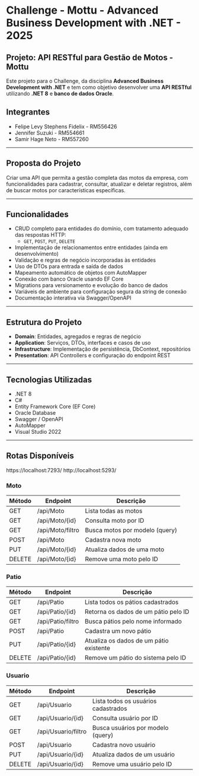 # Challenge - Mottu - Advanced Business Development with .NET  - 2025

## Projeto: API RESTful para Gestão de Motos - Mottu

Este projeto para o Challenge, da disciplina **Advanced Business Development with .NET** e tem como objetivo desenvolver uma **API RESTful** utilizando **.NET 8** e **banco de dados Oracle**.

## Integrantes

- Felipe Levy Stephens Fidelix - RM556426
- Jennifer Suzuki  - RM554661
- Samir Hage Neto - RM557260

---

## Proposta do Projeto

Criar uma API que permita a gestão completa das motos da empresa, com funcionalidades para cadastrar, consultar, atualizar e deletar registros, além de buscar motos por características específicas.

---

## Funcionalidades

- CRUD completo para entidades do domínio, com tratamento adequado das respostas HTTP:
  - `GET`, `POST`, `PUT`, `DELETE`
- Implementação de relacionamentos entre entidades (ainda em desenvolvimento)
- Validação e regras de negócio incorporadas às entidades
- Uso de DTOs para entrada e saída de dados
- Mapeamento automático de objetos com AutoMapper
- Conexão com banco Oracle usando EF Core
- Migrations para versionamento e evolução do banco de dados
- Variáveis de ambiente para configuração segura da string de conexão
- Documentação interativa via Swagger/OpenAPI

---

## Estrutura do Projeto

- **Domain**: Entidades, agregados e regras de negócio  
- **Application**: Serviços, DTOs, interfaces e casos de uso  
- **Infrastructure**: Implementação de persistência, DbContext, repositórios  
- **Presentation**: API Controllers e configuração do endpoint REST  

---

## Tecnologias Utilizadas

- .NET 8  
- C#  
- Entity Framework Core (EF Core)  
- Oracle Database  
- Swagger / OpenAPI  
- AutoMapper  
- Visual Studio 2022  

---

## Rotas Disponíveis

https://localhost:7293/
http://localhost:5293/

### Moto
| Método | Endpoint           | Descrição                       |
|--------|--------------------|--------------------------------|
| GET    | /api/Moto         | Lista todas as motos                        |
| GET    | /api/Moto/{id}    | Consulta moto por ID                        |
| GET    | /api/Moto/filtro  | Busca motos por modelo (query)              |
| POST   | /api/Moto         | Cadastra nova moto                          |
| PUT    | /api/Moto/{id}    | Atualiza dados de uma moto                  |
| DELETE | /api/Moto/{id}    | Remove uma moto pelo ID                     |

### Patio
| Método | Endpoint           | Descrição                       |
|--------|--------------------|--------------------------------|
| GET    | /api/Patio         | Lista todos os pátios cadastrados          |
| GET    | /api/Patio/{id}    | Retorna os dados de um pátio pelo ID       |
| GET    | /api/Patio/filtro  | Busca pátios pelo nome informado           |
| POST   | /api/Patio         | Cadastra um novo pátio                     |
| PUT    | /api/Patio/{id}    | Atualiza os dados de um pátio existente    |
| DELETE | /api/Patio/{id}    | Remove um pátio do sistema pelo ID         |

### Usuario
| Método | Endpoint           | Descrição                       |
|--------|--------------------|--------------------------------|
| GET    | /api/Usuario         | Lista todos os usuários cadastrados      |
| GET    | /api/Usuario/{id}    | Consulta usuário por ID                  |
| GET    | /api/Usuario/filtro  | Busca usuários por modelo (query)        |
| POST   | /api/Usuario         | Cadastra novo usuário                    |
| PUT    | /api/Usuario/{id}    | Atualiza dados de um usuário             |
| DELETE | /api/Usuario/{id}    | Remove uma usuário pelo ID               |
